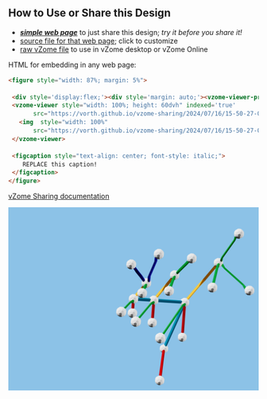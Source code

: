 
## How to Use or Share this Design

 - [***simple web page***](<https://vorth.github.io/vzome-sharing/2024/07/16/15-50-27-064Z-all-parts/>) to just share this design; *try it before you share it!*
 - [source file for that web page](<https://github.com/vorth/vzome-sharing/edit/main/2024/07/16/15-50-27-064Z-all-parts/index.md>); click to customize
 - [raw vZome file](<https://raw.githubusercontent.com/vorth/vzome-sharing/main/2024/07/16/15-50-27-064Z-all-parts/all-parts.vZome>) to use in vZome desktop or vZome Online
 
 HTML for embedding in any web page:
 ```html
<figure style="width: 87%; margin: 5%">
  
  <div style='display:flex;'><div style='margin: auto;'><vzome-viewer-previous label='prev step'></vzome-viewer-previous><vzome-viewer-next label='next step'></vzome-viewer-next></div></div>
  <vzome-viewer style="width: 100%; height: 60dvh" indexed='true'
        src="https://vorth.github.io/vzome-sharing/2024/07/16/15-50-27-064Z-all-parts/all-parts.vZome" >
    <img  style="width: 100%"
        src="https://vorth.github.io/vzome-sharing/2024/07/16/15-50-27-064Z-all-parts/all-parts.png" >
  </vzome-viewer>

  <figcaption style="text-align: center; font-style: italic;">
     REPLACE this caption!
  </figcaption>
</figure>

 ```

[vZome Sharing documentation](https://vzome.github.io/vzome/sharing.html#how-it-works)

![Image](<all-parts.png>)

